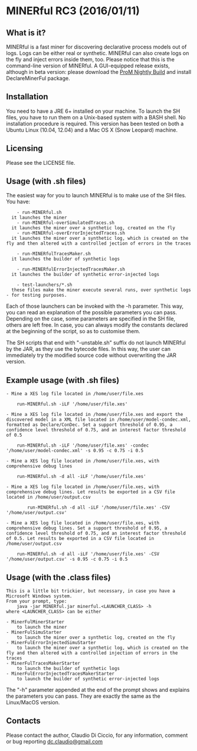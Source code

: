 MINERful RC3 (2016/01/11)
=========================


What is it?
-----------

MINERful is a fast miner for discovering declarative process models out of logs. Logs can be either real or synthetic. MINERful can also create logs on the fly and inject errors inside them, too.
Please notice that this is the command-line version of MINERful. A GUI-equipped release exists, although in beta version: please download the [ProM Nightly Build](http://www.promtools.org/prom6/nightly/) and install DeclareMinerFul package.

Installation
------------

You need to have a JRE 6+ installed on your machine.
To launch the SH files, you have to run them on a Unix-based system with a BASH shell.
No installation procedure is required.
This version has been tested on both a Ubuntu Linux (10.04, 12.04) and a Mac OS X (Snow Leopard) machine.

Licensing
---------
Please see the LICENSE file.

Usage (with .sh files)
---------

  The easiest way for you to launch MINERful is to make use of the SH files.
  You have:

  		- run-MINERful.sh
      it launches the miner
  		- run-MINERful-overSimulatedTraces.sh
      it launches the miner over a synthetic log, created on the fly
  		- run-MINERful-overErrorInjectedTraces.sh
      it launches the miner over a synthetic log, which is created on the fly and then altered with a controlled jection of errors in the traces

  		- run-MINERfulTracesMaker.sh
      it launches the builder of synthetic logs

  		- run-MINERfulErrorInjectedTracesMaker.sh
      it launches the builder of synthetic error-injected logs

  		- test-launchers/*.sh
      these files make the miner execute several runs, over synthetic logs - for testing purposes.

  Each of those launchers can be invoked with the
      -h
  parameter. This way, you can read an explanation of the possible parameters you can pass. Depending on the case, some parameters are specified in the SH file, others are left free.
  In case, you can always modify the constants declared at the beginning of the script, so as to customise them.

  The SH scripts that end with "-unstable.sh" suffix do not launch MINERful by the JAR, as they use the bytecode files. In this way, the user can immediately try the modified source code without overwriting the JAR version.

Example usage (with .sh files)
--------
    
  	- Mine a XES log file located in /home/user/file.xes

      	run-MINERful.sh -iLF '/home/user/file.xes' 
  
  	- Mine a XES log file located in /home/user/file.xes and export the discovered model in a XML file located in /home/user/model-condec.xml, formatted as Declare/ConDec. Set a support threshold of 0.95, a confidence level threshold of 0.75, and an interest factor threshold of 0.5

      	run-MINERful.sh -iLF '/home/user/file.xes' -condec '/home/user/model-condec.xml' -s 0.95 -c 0.75 -i 0.5
  
  	- Mine a XES log file located in /home/user/file.xes, with comprehensive debug lines

       	run-MINERful.sh -d all -iLF '/home/user/file.xes' 
  
  	- Mine a XES log file located in /home/user/file.xes, with comprehensive debug lines. Let results be exported in a CSV file located in /home/user/output.csv

     		run-MINERful.sh -d all -iLF '/home/user/file.xes' -CSV '/home/user/output.csv'
    
  	- Mine a XES log file located in /home/user/file.xes, with comprehensive debug lines. Set a support threshold of 0.95, a confidence level threshold of 0.75, and an interest factor threshold of 0.5. Let results be exported in a CSV file located in /home/user/output.csv

      	run-MINERful.sh -d all -iLF '/home/user/file.xes' -CSV '/home/user/output.csv' -s 0.95 -c 0.75 -i 0.5


Usage (with the .class files)
---------

    This is a little bit trickier, but necessary, in case you have a Microsoft Windows system.
    From your prompt, type:
        java -jar MINERful.jar minerful.<LAUNCHER_CLASS> -h
    where <LAUNCHER_CLASS> can be either

  	- MinerFulMinerStarter
        to launch the miner
  	- MinerFulSimuStarter
        to launch the miner over a synthetic log, created on the fly
  	- MinerFulErrorInjectedSimuStarter
        to launch the miner over a synthetic log, which is created on the fly and then altered with a controlled injection of errors in the traces
  	- MinerFulTracesMakerStarter
        to launch the builder of synthetic logs
  	- MinerFulErrorInjectedTracesMakerStarter
        to launch the builder of synthetic error-injected logs

  The "-h" parameter appended at the end of the prompt shows and explains the parameters you can pass. They are exactly the same as the Linux/MacOS version.


Contacts
---------

Please contact the author, Claudio Di Ciccio, for any information, comment or bug reporting 
dc.claudio@gmail.com
